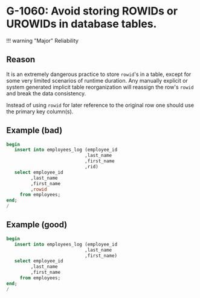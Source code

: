 # G-1060: Avoid storing ROWIDs or UROWIDs in database tables.

!!! warning "Major"
    Reliability

## Reason

It is an extremely dangerous practice to store `rowid`'s in a table, except for some very limited scenarios of runtime duration. Any manually explicit or system generated implicit table reorganization will reassign the row's `rowid` and break the data consistency.

Instead of using `rowid` for later reference to the original row one should use the primary key column(s).

## Example (bad)

``` sql
begin
   insert into employees_log (employee_id
                             ,last_name
                             ,first_name
                             ,rid)
   select employee_id 
         ,last_name
         ,first_name
         ,rowid
     from employees;
end;
/
```

## Example (good)

``` sql
begin
   insert into employees_log (employee_id
                             ,last_name
                             ,first_name)
   select employee_id 
         ,last_name
         ,first_name
     from employees;
end;
/
```